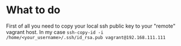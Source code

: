 # What to do

First of all you need to copy your local ssh public key to your "remote" vagrant host. In my case
```ssh-copy-id -i /home/<your_username>/.ssh/id_rsa.pub vagrant@192.168.111.111 ```
